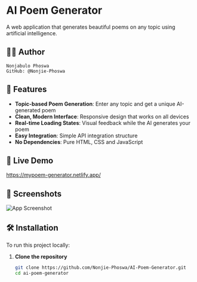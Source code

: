 # AI Poem Generator

A web application that generates beautiful poems on any topic using artificial intelligence.

## 👨‍💻 Author
    Nonjabulo Phoswa
    GitHub: @Nonjie-Phoswa

## 🌟 Features

- **Topic-based Poem Generation**: Enter any topic and get a unique AI-generated poem
- **Clean, Modern Interface**: Responsive design that works on all devices
- **Real-time Loading States**: Visual feedback while the AI generates your poem
- **Easy Integration**: Simple API integration structure
- **No Dependencies**: Pure HTML, CSS and JavaScript

## 🚀 Live Demo

https://mypoem-generator.netlify.app/

## 📸 Screenshots

![App Screenshot](screenshot.png) 

## 🛠️ Installation

To run this project locally:

1. **Clone the repository**
   ```bash
   git clone https://github.com/Nonjie-Phoswa/AI-Poem-Generator.git
   cd ai-poem-generator
